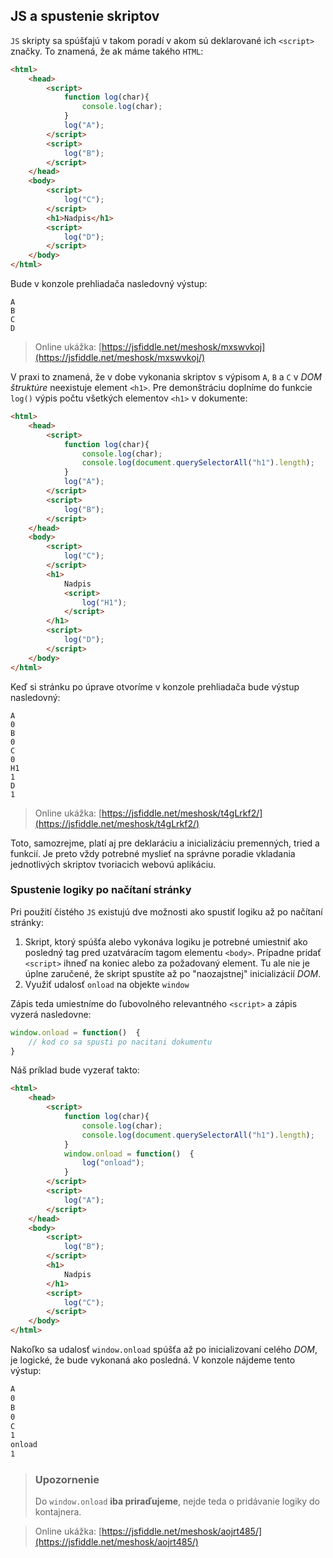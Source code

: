 ## JS a spustenie skriptov
 
`JS` skripty sa spúšťajú v takom poradí v akom sú deklarované ich `<script>`
 značky. To znamená, že ak máme takého `HTML`:

```html
<html>
    <head>
        <script>
            function log(char){
                console.log(char);    
            }
            log("A");
        </script>
        <script>
            log("B");
        </script>
    </head>
    <body>
        <script>
            log("C");
        </script>
        <h1>Nadpis</h1>
        <script>
            log("D");
        </script>
    </body>
</html>
```
Bude v konzole prehliadača nasledovný výstup:

```
A
B
C
D
```

> Online ukážka: [https://jsfiddle.net/meshosk/mxswvkoj](https://jsfiddle.net/meshosk/mxswvkoj/)

V praxi to znamená, že v dobe vykonania skriptov s výpisom `A`, `B` a `C` v _DOM štruktúre_ neexistuje element `<h1>`. Pre demonštráciu doplníme do funkcie `log()` výpis počtu všetkých elementov `<h1>` v dokumente:

```html
<html>
    <head>
        <script>
            function log(char){
                console.log(char);
                console.log(document.querySelectorAll("h1").length);
            }
            log("A");
        </script>
        <script>
            log("B");
        </script>
    </head>
    <body>
        <script>
            log("C");
        </script>
        <h1>
            Nadpis
            <script>
                log("H1");
            </script>
        </h1>
        <script>
            log("D");
        </script>
    </body>
</html>
```
Keď si stránku po úprave otvoríme v konzole prehliadača bude výstup nasledovný:
```
A
0
B
0
C
0
H1
1
D
1
```

> Online ukážka: [https://jsfiddle.net/meshosk/t4gLrkf2/](https://jsfiddle.net/meshosk/t4gLrkf2/)

Toto, samozrejme, platí aj pre deklaráciu a inicializáciu premenných, tried a funkcií. Je preto vždy potrebné myslieť na správne poradie vkladania jednotlivých skriptov tvoriacich webovú aplikáciu.

### Spustenie logiky po načítaní stránky

Pri použití čistého `JS` existujú dve možnosti ako spustiť logiku až po načítaní stránky:

1. Skript, ktorý spúšťa alebo vykonáva logiku je potrebné umiestniť ako posledný tag pred uzatváracím tagom elementu `<body>`. Prípadne pridať `<script>` ihneď na koniec alebo za požadovaný element. Tu ale nie je úplne zaručené, že skript spustíte až po "naozajstnej" inicializácií _DOM_.
2. Využiť udalosť `onload` na objekte `window`

Zápis teda umiestníme do ľubovolného relevantného `<script>` a zápis vyzerá nasledovne:

```javascript
window.onload = function()  {
    // kod co sa spusti po nacitani dokumentu    
}
```

Náš príklad bude vyzerať takto:

```html
<html>
    <head>
        <script>
            function log(char){
                console.log(char);
                console.log(document.querySelectorAll("h1").length);
            }
            window.onload = function()  {
                log("onload");
            }
        </script>
        <script>
            log("A");
        </script>
    </head>
    <body>
        <script>
            log("B");
        </script>
        <h1>
            Nadpis
        </h1>
        <script>
            log("C");
        </script>
    </body>
</html>
```
Nakoľko sa udalosť `window.onload` spúšťa až po inicializovaní celého _DOM_, je logické, že bude vykonaná ako posledná. V konzole nájdeme tento výstup:

```html
A
0
B
0
C
1
onload
1
```

> ### Upozornenie
> Do `window.onload` __iba priraďujeme__, nejde teda o pridávanie logiky do kontajnera. 


> Online ukážka: [https://jsfiddle.net/meshosk/aojrt485/](https://jsfiddle.net/meshosk/aojrt485/)